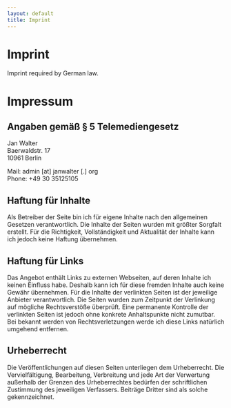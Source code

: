 ```yaml
---
layout: default
title: Imprint
---
```


Imprint
=======

Imprint required by German law.

Impressum
=========

Angaben gemäß § 5 Telemediengesetz
----------------------------------

Jan Walter  
Baerwaldstr. 17  
10961 Berlin

Mail: admin [at] janwalter [.] org  
Phone: +49 30 35125105

Haftung für Inhalte
-------------------

Als Betreiber der Seite bin ich für eigene Inhalte nach den
allgemeinen Gesetzen verantwortlich. Die Inhalte der Seiten wurden mit
größter Sorgfalt erstellt. Für die Richtigkeit, Vollständigkeit und
Aktualität der Inhalte kann ich jedoch keine Haftung übernehmen.

Haftung für Links
-----------------

Das Angebot enthält Links zu externen Webseiten, auf deren Inhalte ich
keinen Einfluss habe. Deshalb kann ich für diese fremden Inhalte auch
keine Gewähr übernehmen. Für die Inhalte der verlinkten Seiten ist der
jeweilige Anbieter verantwortlich. Die Seiten wurden zum Zeitpunkt der
Verlinkung auf mögliche Rechtsverstöße überprüft. Eine permanente
Kontrolle der verlinkten Seiten ist jedoch ohne konkrete Anhaltspunkte
nicht zumutbar. Bei bekannt werden von Rechtsverletzungen werde ich
diese Links natürlich umgehend entfernen.

Urheberrecht
------------

Die Veröffentlichungen auf diesen Seiten unterliegen dem
Urheberrecht. Die Vervielfältigung, Bearbeitung, Verbreitung und jede
Art der Verwertung außerhalb der Grenzen des Urheberrechtes bedürfen
der schriftlichen Zustimmung des jeweiligen Verfassers. Beiträge
Dritter sind als solche gekennzeichnet.
